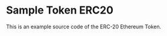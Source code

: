 Sample Token ERC20
==================

This is an example source code of the ERC-20 Ethereum Token.

